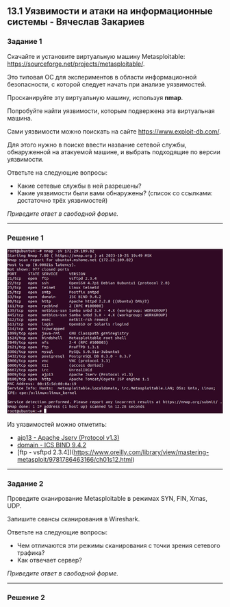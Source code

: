 ## 13.1 Уязвимости и атаки на информационные системы - Вячеслав Закариев

### Задание 1

Скачайте и установите виртуальную машину Metasploitable: https://sourceforge.net/projects/metasploitable/.

Это типовая ОС для экспериментов в области информационной безопасности, с которой следует начать при анализе уязвимостей.

Просканируйте эту виртуальную машину, используя **nmap**.

Попробуйте найти уязвимости, которым подвержена эта виртуальная машина.

Сами уязвимости можно поискать на сайте https://www.exploit-db.com/.

Для этого нужно в поиске ввести название сетевой службы, обнаруженной на атакуемой машине, и выбрать подходящие по версии уязвимости.

Ответьте на следующие вопросы:

- Какие сетевые службы в ней разрешены?
- Какие уязвимости были вами обнаружены? (список со ссылками: достаточно трёх уязвимостей)
  
*Приведите ответ в свободной форме.*  

---

### Решение 1

![nmap](https://github.com/SlavaZakariev/netology/blob/012ebaa403842e66e9f660be617b191d2ef3c8b9/inf-security/13.1_vulnerabilities-attacks/resources/nmap_1.1.jpg)

Из уязвимостей можно отметить:

- [ajp13 - Apache Jserv (Protocol v1.3)](https://hacktricks.boitatech.com.br/pentesting/8009-pentesting-apache-jserv-protocol-ajp)
- [domain - ICS BIND 9.4.2](https://vulners.com/exploitdb/EDB-ID:6122)
- [ftp - vsftpd 2.3.4])(https://www.oreilly.com/library/view/mastering-metasploit/9781786463166/ch01s12.html)

---

### Задание 2

Проведите сканирование Metasploitable в режимах SYN, FIN, Xmas, UDP.

Запишите сеансы сканирования в Wireshark.

Ответьте на следующие вопросы:

- Чем отличаются эти режимы сканирования с точки зрения сетевого трафика?
- Как отвечает сервер?

*Приведите ответ в свободной форме.*

---

### Решение 2
